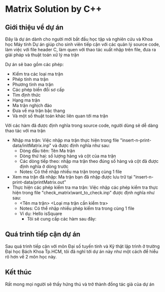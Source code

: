 # Matrix Solution by C++

## Giới thiệu về dự án
Đây là dự án dành cho người mới bắt đầu học tập và nghiên cứu và Khoa học Máy tính
Dự án giúp cho sinh viên tiếp cận với các quản lý source code, làm việc với file header C, làm quen với thao tác xuất nhập trên file, đưa ra giải pháp và thuật toán xử lý ma trận

Dự án sẽ bao gồm các phép:
  - Kiểm tra các loại ma trận
  - Phép tính ma trận
  - Phương tình ma trận
  - Các phép biến đổi sơ cấp
  - Tìm định thức
  - Hạng ma trận
  - Ma trận nghịch đảo
  - Đưa về ma trận bậc thang
  - Và một số thuật toán khác liên quan tới ma trận

Với các hàm đã được định nghĩa trong source code, người dùng sẽ dễ dàng thao tác với ma trận

- Nhập ma trận: Việc nhập ma trận thực hiện trong file "insert-n-print-data/initMatrix.inp" và được định nghĩa như sau:
  + Dòng đầu tiên: Tên Ma trận
  + Dòng thứ hai: số lượng hàng và cột của ma trận
  + Các dòng tiếp theo: nhập ma trận theo đúng số hàng và cột đã được định nghĩa ở dòng trước
  * Notes: Có thể nhập nhiều ma trận trong cùng 1 file
- Xem ma trận đã nhập: Ma trận bạn đã nhập được lưu trữ tại "insert-n-print-data/printMatrix.out"
- Thực hiện các phép kiểm tra ma trận: Việc nhập các phép kiểm tra thực hiện trong file "check_matrix\want_to_check.inp" được định nghĩa như sau:
  + <Tên ma trận> <Loại ma trận cần kiểm tra>
  * Notes: Có thể nhập nhiều phép kiểm tra trong cùng 1 file
  * Ví dụ: Hello isSquare
    * Tôi sẽ cung cấp các hàm sau đây:
      
## Quá trình tiếp cận dự án
Sau quá trình tiếp cận với môn Đại số tuyến tính và Kỹ thật lập trình ở trường Đại học Bách Khoa Tp.HCM, tôi đã nghĩ tới dự án này như một cách để hiểu rõ hơn về 2 môn học này.

## Kết thúc
Rất mong mọi người sẽ thấy hứng thú và trở thành đồng tác giả của dự án
